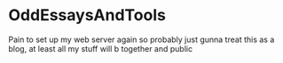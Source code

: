 # OddEssaysAndTools

Pain to set up my web server again so probably just gunna treat this as a blog, at least all my stuff will b together and public
